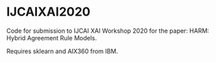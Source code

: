 # IJCAIXAI2020
Code for submission to IJCAI XAI Workshop 2020 for the paper: HARM: Hybrid Agreement Rule Models.

Requires sklearn and AIX360 from IBM. 
